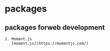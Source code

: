 # packages
## packages forweb development
    1. Moment.js
       [moment.js](https://momentjs.com/)
       
       
